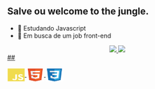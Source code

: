 ## Salve ou welcome to the jungle.
- 🌱 Estudando Javascript
- 🙌 Em busca de um job front-end

<div align="center">
  <a href="https://github.com/mCszao">
    <img height="180em" src="https://github-readme-stats.vercel.app/api?username=mCszao&show_icons=true&theme=midnight-purple&include_all_commits=true&count_private=true"/>
  <img height="180em" src="https://github-readme-stats.vercel.app/api/top-langs/?username=mCszao&layout=compact&langs_count=7&theme=midnight-purple"/>
</div>
    ##
  <div style="display: inline_block"><br>
  <img align="center" alt="mJs" height="30" width="40" src="https://raw.githubusercontent.com/devicons/devicon/master/icons/javascript/javascript-plain.svg">
  <img align="center" alt="mCs-HTML" height="30" width="40" src="https://raw.githubusercontent.com/devicons/devicon/master/icons/html5/html5-original.svg">
  <img align="center" alt="mCSS" height="30" width="40" src="https://raw.githubusercontent.com/devicons/devicon/master/icons/css3/css3-original.svg">
</div>

